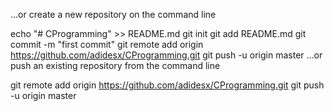 …or create a new repository on the command line

echo "# CProgramming" >> README.md
git init
git add README.md
git commit -m "first commit"
git remote add origin https://github.com/adidesx/CProgramming.git
git push -u origin master
…or push an existing repository from the command line

git remote add origin https://github.com/adidesx/CProgramming.git
git push -u origin master
